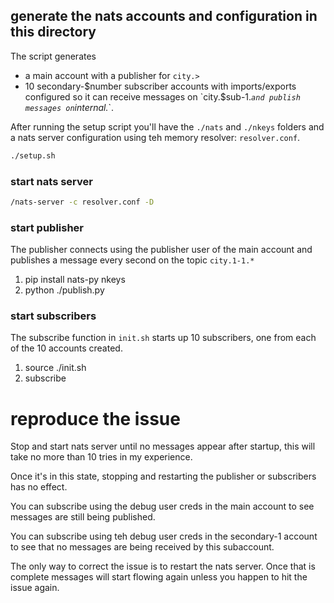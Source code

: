 
## generate the nats accounts and configuration in this directory

The script generates 
- a main account with a publisher for `city.>`
- 10 secondary-$number subscriber accounts with imports/exports configured so it can receive messages on `city.$sub-1.*` and publish messages on `internal.*`.

After running the setup script you'll have the `./nats` and `./nkeys` folders and a nats server configuration using teh memory resolver: `resolver.conf`.

```bash
./setup.sh
```

### start nats server

```bash
/nats-server -c resolver.conf -D
```


### start publisher

The publisher connects using the publisher user of the main account and publishes a message every second on the topic `city.1-1.*`

1. pip install nats-py nkeys
1. python ./publish.py

### start subscribers

The subscribe function in `init.sh` starts up 10 subscribers, one from each of the 10 accounts created.

1. source ./init.sh
1. subscribe


# reproduce the issue

Stop and start nats server until no messages appear after startup, this will take no more than 10 tries in my experience. 

Once it's in this state, stopping and restarting the publisher or subscribers has no effect.

You can subscribe using the debug user creds in the main account to see messages are still being published.

You can subscribe using teh debug user creds in the secondary-1 account to see that no messages are being received by this subaccount.

The only way to correct the issue is to restart the nats server. Once that is complete messages will start flowing again unless you happen to hit the issue again.